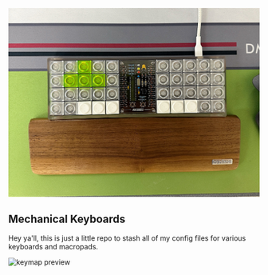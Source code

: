 
![keyboards preview](keyboard_preview.JPG)

## Mechanical Keyboards

Hey ya'll, this is just a little repo to stash all of my config files for various keyboards and macropads.


![keymap preview](https://github.com/cjmvincent/mech_keebs/keymap_preview.JPG)

